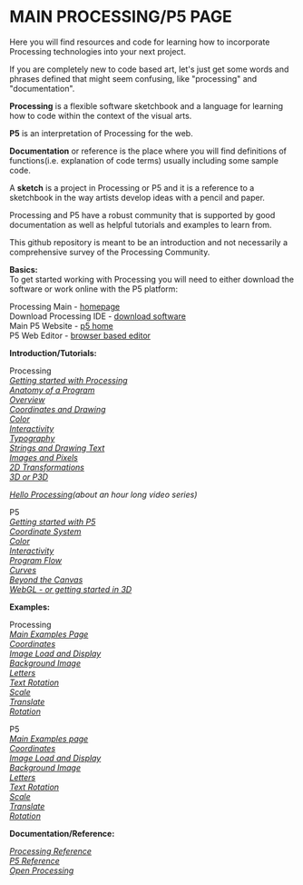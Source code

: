 # MAIN PROCESSING/P5 PAGE

Here you will find resources and code for learning how to incorporate Processing technologies into your next project.

If you are completely new to code based art, let's just get some words and phrases defined that might seem confusing, like "processing" and "documentation".

**Processing** is a flexible software sketchbook and a language for learning how to code within the context of the visual arts.

**P5** is an interpretation of Processing for the web.

**Documentation** or reference is the place where you will find definitions of functions(i.e. explanation of code terms) usually including some sample code.

A **sketch** is a project in Processing or P5 and it is a reference to a sketchbook in the way artists develop ideas with a pencil and paper.

Processing and P5 have a robust community that is supported by good documentation as well as helpful tutorials and examples to learn from. 

This github repository is meant to be an introduction and not necessarily a comprehensive survey of the Processing Community.


**Basics:**\
To get started working with Processing you will need to either download the software or work online with the P5 platform:

Processing Main - [homepage](https://processing.org)\
Download Processing IDE - [download software](https://processing.org/download)\
Main P5 Website - [p5 home](https://p5js.org)\
P5 Web Editor - [browser based editor](https://editor.p5js.org/)

**Introduction/Tutorials:**

Processing\
*[Getting started with Processing](https://processing.org/tutorials/gettingstarted/)\
[Anatomy of a Program](https://processing.org/tutorials/anatomy/)\
[Overview](https://processing.org/tutorials/overview/)\
[Coordinates and Drawing](https://processing.org/tutorials/drawing/)\
[Color](https://processing.org/tutorials/color/)\
[Interactivity](https://processing.org/tutorials/interactivity/)\
[Typography](https://processing.org/tutorials/typography/)\
[Strings and Drawing Text](https://processing.org/tutorials/text/)\
[Images and Pixels](https://processing.org/tutorials/pixels/)\
[2D Transformations](https://processing.org/tutorials/transform2d/)\
[3D or P3D](https://processing.org/tutorials/p3d/)*

*[Hello Processing](https://hello.processing.org/)(about an hour long video series)*


P5\
*[Getting started with P5](https://p5js.org/get-started/)\
[Coordinate System](https://p5js.org/learn/coordinate-system-and-shapes.html)\
[Color](https://p5js.org/learn/color.html)\
[Interactivity](https://p5js.org/learn/interactivity.html)\
[Program Flow](https://p5js.org/learn/program-flow.html)\
[Curves](https://p5js.org/learn/curves.html)\
[Beyond the Canvas](https://github.com/processing/p5.js/wiki/Beyond-the-canvas)\
[WebGL - or getting started in 3D](https://github.com/processing/p5.js/wiki/Getting-started-with-WebGL-in-p5)*

**Examples:**

Processing\
*[Main Examples Page](https://processing.org/examples/)\
[Coordinates](https://processing.org/examples/coordinates.html)\
[Image Load and Display](https://processing.org/examples/loaddisplayimage.html)\
[Background Image](https://processing.org/examples/backgroundimage.html)\
[Letters](https://processing.org/examples/letters.html)\
[Text Rotation](https://processing.org/examples/textrotation.html)\
[Scale](https://processing.org/examples/scale.html)\
[Translate](https://processing.org/examples/translate.html)\
[Rotation](https://processing.org/examples/rotate.html)*

P5\
*[Main Examples page](https://p5js.org/examples/)\
[Coordinates](https://p5js.org/examples/structure-coordinates.html)\
[Image Load and Display](https://p5js.org/examples/image-load-and-display-image.html)\
[Background Image](https://p5js.org/examples/image-background-image.html)\
[Letters](https://p5js.org/examples/typography-letters.html)\
[Text Rotation](https://p5js.org/examples/textrotation.html)\
[Scale](https://p5js.org/examples/transform-scale.html)\
[Translate](https://p5js.org/examples/transform-translate.html)\
[Rotation](https://p5js.org/examples/transform-rotate.html)*

**Documentation/Reference:**

*[Processing Reference](https://processing.org/reference/)\
[P5 Reference](https://p5js.org/reference/)\
[Open Processing](https://openprocessing.org)*
